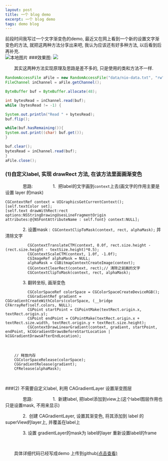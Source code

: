 ```yaml
---
layout: post
title: 一个 blog demo
excerpt: 一个 blog demo
tags: demo blog
---
```



前段时间我写过一个文字渐变色的demo, 最近又在网上看到一个新的设置文字渐变色的方法, 就把这两种方法分享出来吧, 我认为应该还有好多种方法, 以后看到后再补充.  
![本地图片]({{site.url}}/downloads/ganmao.jpg)
###效果图:
![](http://images0.cnblogs.com/blog2015/754276/201507/281136514853864.png)

　　其实这两种方法实现原理及思路是差不多的, 只是使用的类和方法不一样.

```java
RandomAccessFile aFile = new RandomAccessFile("data/nio-data.txt", "rw");
FileChannel inChannel = aFile.getChannel();

ByteBuffer buf = ByteBuffer.allocate(48);

int bytesRead = inChannel.read(buf);
while (bytesRead != -1) {

System.out.println("Read " + bytesRead);
buf.flip();

while(buf.hasRemaining()){
System.out.print((char) buf.get());
}

buf.clear();
bytesRead = inChannel.read(buf);
}
aFile.close();
```

### (1)自定义label, 实现 drawRect 方法, 在该方法里面画渐变色

　　　　思路: 
　　　　1.  把label的文字画到`context`上去(画文字的作用主要是设置 layer 的mask)
```objc
CGContextRef context = UIGraphicsGetCurrentContext();
[self.textColor set];
[self.text drawWithRect:rect options:NSStringDrawingUsesLineFragmentOrigin   attributes:@{NSFontAttributeName : self.font} context:NULL];
```

　　　　2. 设置mask :` CGContextClipToMask(context, rect, alphaMask);` 并清除文字

```objc
          CGContextTranslateCTM(context, 0.0f, rect.size.height - (rect.size.height - textSize.height)*0.5);
          CGContextScaleCTM(context, 1.0f, -1.0f);
          CGImageRef alphaMask = NULL;
          alphaMask = CGBitmapContextCreateImage(context);
          CGContextClearRect(context, rect);// 清除之前画的文字
          CGContextClipToMask(context, rect, alphaMask);
```
　　　　3. 翻转坐标, 画渐变色
```objc
          CGColorSpaceRef colorSpace = CGColorSpaceCreateDeviceRGB();
          CGGradientRef gradient = CGGradientCreateWithColors(colorSpace, (__bridge CFArrayRef)self.colors, NULL);
          CGPoint startPoint = CGPointMake(textRect.origin.x, textRect.origin.y);
          CGPoint endPoint = CGPointMake(textRect.origin.x + textRect.size.width, textRect.origin.y + textRect.size.height);
          CGContextDrawLinearGradient(context, gradient, startPoint, endPoint, kCGGradientDrawsBeforeStartLocation | kCGGradientDrawsAfterEndLocation);
```  
    
```objc
    // 释放内存
    CGColorSpaceRelease(colorSpace);
    CGGradientRelease(gradient);
    CFRelease(alphaMask);
```
 

###(2) 不需要自定义label, 利用 CAGradientLayer 设置渐变图层

　　　　思路: 
　　　　1.  新建label, 把label添加到view上(这个label图层作用也只是设置mask, 不用来显示)

　　　　2.  创建 CAGradientLayer, 设置其渐变色, 将其添加到 label 的superView的layer上, 并覆盖在label上

　　　　3. 设置 gradientLayer的mask为 label的layer 重新设置label的frame

 

　　具体详细代码已经写成demo 上传到github[(点击查看)](https://github.com/yuchuanfeng/CFGradientLabelDemo)